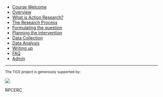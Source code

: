- [Course Welcome](course-welcome)
- [Overview](overview.md)
- [What is Action Research?](module-01)
- [The Research Process](module-02)
- [Formulating the question](module-03)
- [Planning the intervention](module-04)
- [Data Collection](module-05)
- [Data Analysis](module-06)
- [Writing up](module-07)
- [FAQ](faq)
- [Admin](admin.md)

---
<small>The TICE project is generously supported by:</small>

![](https://www.computingatschool.org.uk/images/caslogo.png)

RPCERC
  
<!-- - **LMS Links**
- [![Calendar Icon](https://icongr.am/fontawesome/calendar.svg?size=16&color=808080)Calendar](https://canvas.sfu.ca/courses/44038/calendar)
- [![Assignments Icon](https://icongr.am/fontawesome/pencil.svg?size=16&color=808080)Assignments](https://canvas.sfu.ca/courses/44038/assignments )
- [![Quizzes Icon](https://icongr.am/fontawesome/check-circle.svg?size=16&color=808080)Quizzes](https://canvas.sfu.ca/courses/44038/quizzes)
- [![Class Discussions Icon](https://icongr.am/fontawesome/comments-o.svg?size=16&color=808080)Class Discussions](https://canvas.sfu.ca/courses/44038/discussion_topics)
- [![Syllabus Icon](https://icongr.am/fontawesome/list.svg?size=16&color=808080)Syllabus](https://canvas.sfu.ca/courses/44038/assignments/syllabus)
- **Project Info**
  - [GitHub Repository](https://github.com/hibbitts-design/docsify-open-course-starter-kit/)
  - [ReadMe](https://github.com/hibbitts-design/docsify-open-course-starter-kit/blob/main/README.md)

<form action="https://github.com/hibbitts-design/docsify-open-course-starter-kit/generate" target="_blank">
  <input type="submit" value="Use this Template on GitHub" style="cursor: pointer;margin-top:12px;padding:8px;background-color:#FFFFFF;border:1px solid #0374B5;border-radius:.25rem;color:#0374B5;display:inline-block;text-align:center;text-decoration:none;width:250px;-webkit-text-size-adjust:none;mso-hide:all;" />
</form> -->
